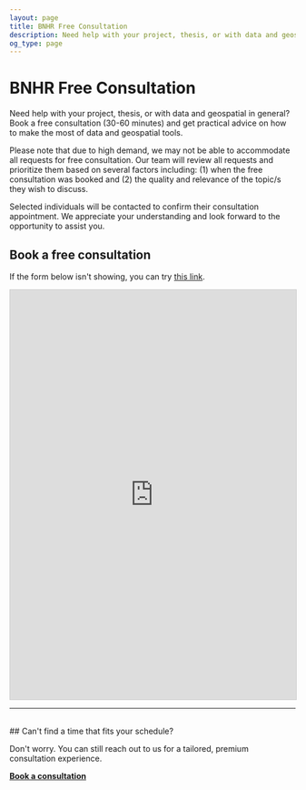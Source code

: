 ```yaml
---
layout: page
title: BNHR Free Consultation
description: Need help with your project, thesis, or with data and geospatial in general? Book a free 30-minute consultation with us.
og_type: page
---
```

# BNHR Free Consultation

Need help with your project, thesis, or with data and geospatial in general? Book a free consultation (30-60 minutes) and get practical advice on how to make the most of data and geospatial tools.

Please note that due to high demand, we may not be able to accommodate all requests for free consultation. Our team will review all requests and prioritize them based on several factors including: (1) when the free consultation was booked and (2) the quality and relevance of the topic/s they wish to discuss.

Selected individuals will be contacted to confirm their consultation appointment. We appreciate your understanding and look forward to the opportunity to assist you.

## Book a free consultation
If the form below isn't showing, you can try [this link](https://airtable.com/appYdMRAHH2BCShei/pagRiWHozkEJTviNR/form).

<iframe class="airtable-embed" src="https://airtable.com/embed/appYdMRAHH2BCShei/pagRiWHozkEJTviNR/form" frameborder="0" onmousewheel="" width="100%" height="720" style="background: transparent; border: 1px solid #ccc;"></iframe>

<hr><br>
## Can't find a time that fits your schedule? 

Don't worry. You can still reach out to us for a tailored, premium consultation experience.

<div class="d-flex justify-content-start py-2"><a
    href="{{site.baseurl}}/consult/book"
    target="_blank" class="btn btn-lg bg-success col-sm-12 col-md-6" role="button"
    aria-disabled="true"><strong class="text-white">Book a consultation</strong></a>
</div> 

<!-- [Contact me for a quote]({{site.baseurl}}/#contact) -->